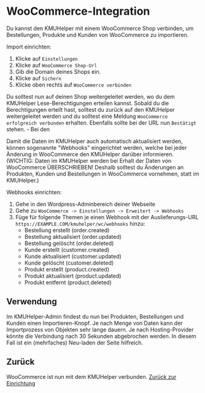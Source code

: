 # WooCommerce-Integration

Du kannst den KMUHelper mit einem WooCommerce Shop verbinden, um Bestellungen, Produkte und Kunden von WooCommerce zu importieren.

Import einrichten:

1.  Klicke auf `Einstellungen`
2.  Klicke auf `WooCommerce Shop-Url`
3.  Gib die Domain deines Shops ein.
4.  Klicke auf `Sichern`
5.  Klicke oben rechts auf `WooCommerce verbinden`

Du solltest nun auf deinen Shop weitergeleitet werden, wo du dem KMUHelper Lese-Berechtigungen erteilen kannst. Sobald du die Berechtigungen erteilt hast, solltest du zurück auf den KMUHelper weitergeleitet werden und du solltest eine Meldung `WooCommerce erfolgreich verbunden` erhalten. Ebenfalls sollte bei der URL nun `Bestätigt` stehen. - Bei den

Damit die Daten im KMUHelper auch automatisch aktualisiert werden, können sogenannte "Webhooks" eingerichtet werden, welche bei jeder Änderung in WooCommerce den KMUHelper darüber informieren. (WICHTIG: Daten im KMUHelper werden bei Erhalt der Daten von WooCommerce ÜBERSCHRIEBEN! Deshalb solltest du Änderungen an Produkten, Kunden und Bestellungen in WooCommerce vornehmen, statt im KMUHelper.)

Webhooks einrichten:

1.  Gehe in den Wordpress-Adminbereich deiner Webseite
2.  Gehe zu `WooCommerce -> Einstellungen -> Erweitert -> Webhooks`
3.  Füge für folgende Themen je einen Webhook mit der Auslieferungs-URL `https://EXAMPLE.COM/kmuhelper/wc/webhooks` hinzu:
    -   Bestellung erstellt (order.created)
    -   Bestellung aktualisiert (order.updated)
    -   Bestellung gelöscht (order.deleted)
    -   Kunde erstellt (customer.created)
    -   Kunde aktualisiert (customer.updated)
    -   Kunde gelöscht (customer.deleted)
    -   Produkt erstellt (product.created)
    -   Produkt aktualisiert (product.updated)
    -   Produkt entfernt (product.deleted)

## Verwendung

Im KMUHelper-Admin findest du nun bei Produkten, Bestellungen und Kunden einen Importieren-Knopf. Je nach Menge von Daten kann der Importprozess von Objekten sehr lange dauern. Je nach Hosting-Provider könnte die Verbindung nach 30 Sekunden abgebrochen werden. In diesem Fall ist ein (mehrfaches) Neu-laden der Seite hilfreich.

## Zurück

WooCommerce ist nun mit dem KMUHelper verbunden. [Zurück zur Einrichtung](../setup#integrationen)
